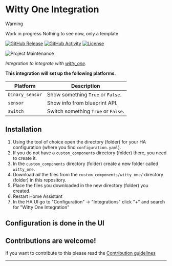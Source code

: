 # Witty One Integration

> [!WARNING]
> Work in progress
> Nothing to see now, only a template

[![GitHub Release][releases-shield]][releases]
[![GitHub Activity][commits-shield]][commits]
[![License][license-shield]](LICENSE)

![Project Maintenance][maintenance-shield]
<!-- [![BuyMeCoffee][buymecoffeebadge]][buymecoffee] -->

<!-- [![Discord][discord-shield]][discord]
[![Community Forum][forum-shield]][forum] -->

_Integration to integrate with [witty_one][witty_one]._

**This integration will set up the following platforms.**

Platform | Description
-- | --
`binary_sensor` | Show something `True` or `False`.
`sensor` | Show info from blueprint API.
`switch` | Switch something `True` or `False`.

## Installation

1. Using the tool of choice open the directory (folder) for your HA configuration (where you find `configuration.yaml`).
1. If you do not have a `custom_components` directory (folder) there, you need to create it.
1. In the `custom_components` directory (folder) create a new folder called `witty_one`.
1. Download _all_ the files from the `custom_components/witty_one/` directory (folder) in this repository.
1. Place the files you downloaded in the new directory (folder) you created.
1. Restart Home Assistant
1. In the HA UI go to "Configuration" -> "Integrations" click "+" and search for "Witty One Integration"

## Configuration is done in the UI

<!---->

## Contributions are welcome!

If you want to contribute to this please read the [Contribution guidelines](CONTRIBUTING.md)

***

[witty_one]: https://github.com/ngraziano/witty_one
[buymecoffee]: https://www.buymeacoffee.com/ngraziano
[buymecoffeebadge]: https://img.shields.io/badge/buy%20me%20a%20coffee-donate-yellow.svg?style=for-the-badge
[commits-shield]: https://img.shields.io/github/commit-activity/y/ngraziano/witty_one.svg?style=for-the-badge
[commits]: https://github.com/ngraziano/witty_one/commits/main
[discord]: https://discord.gg/Qa5fW2R
[discord-shield]: https://img.shields.io/discord/330944238910963714.svg?style=for-the-badge
[exampleimg]: example.png
[forum-shield]: https://img.shields.io/badge/community-forum-brightgreen.svg?style=for-the-badge
[forum]: https://community.home-assistant.io/
[license-shield]: https://img.shields.io/github/license/ngraziano/witty_one.svg?style=for-the-badge
[maintenance-shield]: https://img.shields.io/badge/maintainer-Nicolas%20Graziano%20%40ngraziano-blue.svg?style=for-the-badge
[releases-shield]: https://img.shields.io/github/release/ngraziano/witty_one.svg?style=for-the-badge
[releases]: https://github.com/ngraziano/witty_one/releases
